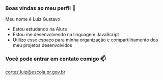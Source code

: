 ### Boas vindas ao meu perfil 💙

Meu nome é Luiz Gustavo

- Estou estudando na Alura
- Estou me desenvolvendo na linguagem JavaScript
- Utilizo esse espaço para minha organização e compartilhamento dos meu projetos desenvolvidos

### Você pode entrar em contato comigo 📫

cortez.luiz@escola.pr.gov.br
